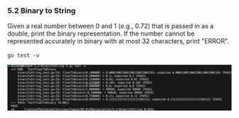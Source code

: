 ### 5.2 Binary to String
Given a real number between 0 and 1 (e.g., 0.72) that is passed in as a double, print the binary representation.
If the number cannot be represented accurately in binary with at most 32 characters, print "ERROR".




`go test -v`

![Test Result](_testResult.png)